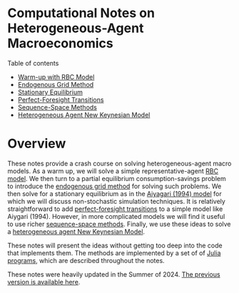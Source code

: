 

Computational Notes on Heterogeneous-Agent Macroeconomics
===========================================================


Table of contents

 * [Warm-up with RBC Model](RBC.html)
 * [Endogenous Grid Method](EGM.html)
 * [Stationary Equilibrium](Aiyagari.html)
 * [Perfect-Foresight Transitions](MIT.html)
 * [Sequence-Space Methods](SSJac.html)
 * [Heterogeneous Agent New Keynesian Model](HANK.html)
 

Overview
=================================================

These notes provide a crash course on solving heterogeneous-agent macro models.   As a warm up, we will solve a simple representative-agent [RBC model](RBC.html). We then turn to a partial equilibrium consumption-savings problem to introduce the [endogenous grid method](EGM.html) for solving such problems. We then solve for a stationary equilibrium as in the [Aiyagari (1994) model](Aiyagari.html) for which we will  discuss non-stochastic simulation techniques.
It is relatively straightforward to add [perfect-foresight transitions](MIT.html) to a simple model like Aiygari (1994). However, in more complicated models we will find it useful to use richer [sequence-space methods](SSJac.html).  Finally, we use these ideas to solve a [heterogeneous agent New Keynesian Model](HANK.html).

These notes will present the ideas without getting too deep into the code that implements them. The methods are implemented by a set of of [Julia programs](https://github.com/amckay/HetAgentsv2), which are described throughout the notes.

These notes were heavily updated in the Summer of 2024. [The previous version is available here](https://alisdairmckay.com/Notes/HetAgentsV1/).


